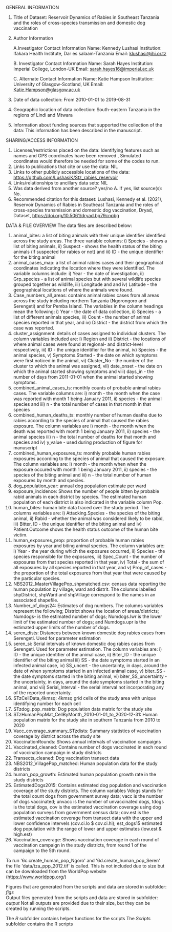 GENERAL INFORMATION
1. Title of Dataset: Reservoir Dynamics of Rabies in Southeast Tanzania and the roles of cross-species transmission and domestic dog vaccination

2. Author Information

	A.Investigator Contact Information                                                                                                                                                    Name: Kennedy Lushasi
	     Institution: Ifakara Health Institute, Dar es salaam-Tanzania
	     Email: klushasi@ihi.or.tz

	B.  Investigator Contact Information                                                                                                                                           	      Name: Sarah Hayes
             Institution:  Imperial College, London-UK
	     Email: sarah.hayes16@imperial.ac.uk

	C. Alternate Contact Information                                                                                                                                                     Name: Katie Hampson
	    Institution: University of Glasgow-Scotland, UK
	    Email: Katie.Hampson@glasgow.ac.uk
		
3. Date of data collection: From 2010-01-01 to 2019-08-31
4. Geographic location of data collection: South-eastern Tanzania in the regions of Lindi and Mtwara 
5. Information about funding sources that supported the collection of the data: This information has been described in the manuscript.

SHARING/ACCESS INFORMATION
1. Licenses/restrictions placed on the data: Identifying features such as names and GPS coordinates have been removed , Simulated coordinates would therefore be needed for some of the codes to run.
2. Links to publications that cite or use the data: NIL
3. Links to other publicly accessible locations of the data: https://github.com/LushasiK/Stz_rabies_reservoir
4. Links/relationships to ancillary data sets: NIL
5. Was data derived from another source? yes/no
	A. If yes, list source(s):  No.
6. Recommended citation for this dataset: Lushasi, Kennedy et al. (2021), Reservoir Dynamics of Rabies in Southeast Tanzania and the roles of cross-species transmission and domestic dog vaccination, Dryad, Dataset, https://doi.org/10.5061/dryad.bg79cnpbg

DATA & FILE OVERVIEW
The data files are described below:
1.	animal_bites: a list of biting animals with their unique identifier identified across the study areas. The three variable columns: i) Species - shows a list of biting animals, ii) Suspect - shows the health status of the biting animals (if suspected for rabies or not) and iii) ID - the unique identifier for the biting animal
2.	animal_cases_map: a list of animal rabies cases and their geographical coordinates indicating the location where they were identified. The variable columns include: i) Year - the date of investigation, ii) Grp_species - a list of animal species but with several wildlife species grouped together as wildlife, iii) Longitude and and iv)  Latitude - the geographical locations of where the animals were found.
3.	Case_numbers_all_areas: contains animal rabies cases from all areas across the study including northern Tanzania (Ngorongoro and Serengeti) and for Pemba Island. The variables in the column headings mean the following:  i) Year - the date of data collection, ii) Species - a list of different animals species, iii) Count - the number of animal species reported in that year, and iv) District - the district from which the case was reported.
4.	cluster_assignment: details of cases assigned to individual clusters. The column variables included are: i) Region and ii) District - the locations of where animal cases were found at regional- and district-level respectively, iii) ID - the unique identifier for the animal, iv) Species - the animal species, v) Symptoms.Started - the date on which symptoms were first noticed in the animal, vi) Cluster_No - the number of the cluster to which the animal was assigned, vii) date_onset - the date on which the animal started showing symptoms and viii) days_in - the number of days from 2011-01-01 when the animal started showing symptoms.
5.	combined_animal_cases_ts: monthly counts of probable animal rabies cases. The variable columns are: i) month - the month when the case was reported with month 1 being January 2011, ii) species - the animal species and iii) n - the total number of cases in that month in that species 
6.	combined_human_deaths_ts: monthly number of human deaths due to rabies according to the species of animal that caused the rabies exposure. The column variables are i) month - the month when the death was reported with month 1 being January 2011, ii) species - the animal species iii) n - the total number of deaths for that month and species and iv) y_value - used during production of figure for manuscript
7.	combined_human_exposures_ts: monthly probable human rabies exposures according to the species of animal that caused the exposure. The column variables are: i) month - the month when when the exposure occured with month 1 being January 2011, ii) species - the species of the biting animal and iii) n - the total number of human exposures by month and species.
8.	dog_population_year: annual dog population estimate per ward
9.	exposure_incidence: Shows the number of people bitten by probable rabid animals in each district by species. The estimated  human population of each district is also indicated in the variable column Pop.
10.	human_bites:  human bite data traced over the study period. The columns variables are: i) Attacking.Species - the species of the biting animal, ii) Rabid - whether the animal was considered likely to be rabid, iii) Bitter. ID - the unique identifier of the biting animal and iv) Patient.Outcome shows the health status outcome of the human bite victim. 
11.	human_exposures_prop: proportion of probable human rabies exposures by year and biting animal species. The column variables are: i) Year - the year during which the exposures occurred, ii) Species - the species responsible for the exposures, iii) Spec_Count - the number of exposures from that species reported in that year, iv) Total - the sum of all exposures by all species reported in that year, and v) Prop_of_cases - the proportion of the total exposures from that year that were caused by the particular species.
12.	NBS2012_MasterVillagePop_shpmatched.csv: census data reporting the human population by village, ward and distrit. The columns labelled shpDistrict, shpWard and shpVillage correspond to the names in an associated shapefile.
13.	Number_of_dogs24: Estimates of dog numbers. The columns variables represent the following; District shows the location of areas/districts; Numdogs- is the estimated number of dogs; Numdogs.lwr is the lower limit of the estimated number of dogs; and Numdogs.upr is the estimated upper limits of the number of dogs.
14.	seren_dists: Distances between known domestic dog rabies cases from Serengeti. Used for parameter estimation
15.	seren_si: Serial intervals of known domestic dog rabies cases from Serengeti. Used for parameter estimation. The column variables are: i) ID - the unique identifier of the animal case, ii) Biter_ID - the unique identifier of the biting animal iii) SS - the date symptoms started in an infected animal case, iv) SS_uncert - the uncertainty, in days, around the date of when symptoms started in an infected animal case, v) biter_SS - the date symptoms started  in the biting animal, vi) biter_SS_uncertainty - the uncertainty, in days, around the date symptoms started in the biting animal, and vii) Serial_Interval - the serial interval not incorporating any of the reported uncertainty.
16.	STzCellData_4kmsq: 4kmsq grid cells of the study area with unique identifying number for each cell
17.	STzdog_pop_matrix: Dog population data matrix for the study site
18.	STzHumanPopMat_CellByMonth_2010-01-01_to_2020-12-31: Human population matrix for the study site in southern Tanzania from 2010 to 2020
19.	Vacc_coverage_summary_STzdists: Summary statistics of vaccination coverage by district across the study site
20.	VaccinationRounds: Shows annual intervals of vaccination campaigns
21.	Vaccinated_cleaned: Contains number of dogs vaccinated in each round of vaccination campaign in study districts
22.	Transects_cleaned: Dog vaccination transect data
23.	NBS2012_VillagePop_matched: Human population data for the study districts
24.	human_pop_growth: Estimated human population growth rate in the study districts
25.	EstimatedDogs2015: Contains estimated dog population and vaccination coverage of the study districts. The column variables Vdogs stands for the total count dogs from government survey data; vacc is the number of dogs vaccinated; unvacc is the number of unvaccinated dogs, tdogs is the total dogs, cov is the estimated vaccination coverage using dog population surveys from government census data; cov.est is the estimated vaccination coverage from transect data with the upper and lower confidence intervels (cov.ci.lo $ cov.ci.hi); est_dogs15 estimated dog population with the range of lower and upper estimates (low.est & high.est)
26.	Vaccination_coverage: Shows vaccination coverage in each round of vaccination campaign in the study districts, from round 1 of the campaign to the 5th round.


To run '6c.create_human_pop_Ngoro' and '6d.create_human_pop_Seren' the file 'data/tza_ppp_2012.tif' is called. This is not included due to size but can be downloaded from the WorldPop website (https://www.worldpop.org/)

Figures that are generated from the scripts and data are stored in subfolder: *figs*                                                                        
Output files generated from the scripts and data are stored in subfolder: *output*
Not all outputs are provided due to their size, but they can be created by running the scripts. 

The *R* subfolder contains helper functions for the scripts
The *Scripts* subfolder contains the R scripts


